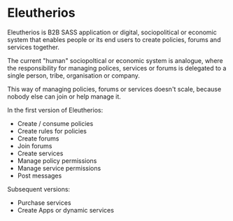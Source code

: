 # Eleutherios

Eleutherios is B2B SASS application or digital, sociopolitical or economic system that enables people or its end users to create policies, forums and services together.

The current "human" sociopoltical or economic system is analogue, where the responsibility for managing polices, services or forums is delegated to a single person, tribe, organisation or company.

This way of managing policies, forums or services doesn't scale, because nobody else can join or help manage it.

In the first version of Eleutherios:

- Create / consume policies
- Create rules for policies
- Create forums
- Join forums
- Create services
- Manage policy permissions
- Manage service permissions
- Post messages

Subsequent versions:

- Purchase services
- Create Apps or dynamic services